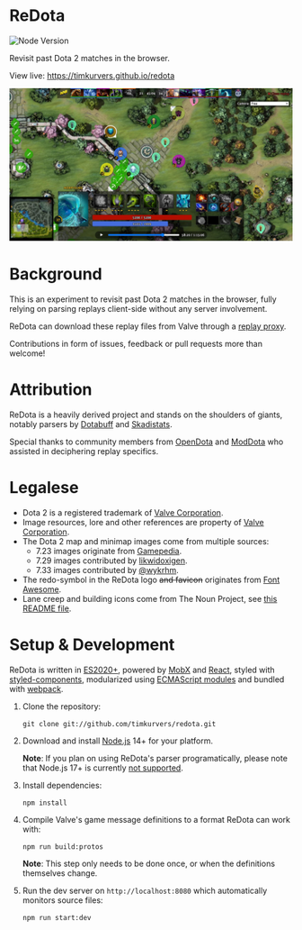# ReDota

![Node Version](https://badgen.net/badge/node/14+/green)

Revisit past Dota 2 matches in the browser.

View live: https://timkurvers.github.io/redota

![ReDota](./public/images/redota.jpg)

# Background

This is an experiment to revisit past Dota 2 matches in the browser, fully relying
on parsing replays client-side without any server involvement.

ReDota can download these replay files from Valve through a [replay proxy].

Contributions in form of issues, feedback or pull requests more than welcome!

# Attribution

ReDota is a heavily derived project and stands on the shoulders of giants, notably
parsers by [Dotabuff] and [Skadistats].

Special thanks to community members from [OpenDota] and [ModDota] who assisted in
deciphering replay specifics.

# Legalese

- Dota 2 is a registered trademark of [Valve Corporation].
- Image resources, lore and other references are property of [Valve Corporation].
- The Dota 2 map and minimap images come from multiple sources:
  - 7.23 images originate from [Gamepedia].
  - 7.29 images contributed by [likwidoxigen](https://github.com/timkurvers/redota/pull/48).
  - 7.33 images contributed by [@wykrhm](https://twitter.com/wykrhm).
- The redo-symbol in the ReDota logo ~~and favicon~~ originates from [Font Awesome].
- Lane creep and building icons come from The Noun Project, see [this README file](./public/images/icons/README.md).

# Setup & Development

ReDota is written in [ES2020+], powered by [MobX] and [React], styled with [styled-components],
modularized using [ECMAScript modules] and bundled with [webpack].

1. Clone the repository:

   ```shell
   git clone git://github.com/timkurvers/redota.git
   ```

2. Download and install [Node.js] 14+ for your platform.

   **Note**: If you plan on using ReDota's parser programatically, please note that Node.js 17+ is
   currently [not supported][#70].

3. Install dependencies:

   ```shell
   npm install
   ```

4. Compile Valve's game message definitions to a format ReDota can work with:

   ```shell
   npm run build:protos
   ```

   **Note**: This step only needs to be done once, or when the definitions themselves change.

5. Run the dev server on `http://localhost:8080` which automatically monitors source files:

   ```shell
   npm run start:dev
   ```

[Dotabuff]: https://github.com/dotabuff/manta
[ECMAScript modules]: https://developer.mozilla.org/en-US/docs/Web/JavaScript/Guide/Modules
[ES2020+]: https://www.strictmode.io/articles/whats-new-es2020/
[Font Awesome]: https://fontawesome.com/license
[Gamepedia]: https://dota2.gamepedia.com/Map
[MobX]: https://mobx.js.org
[ModDota]: https://moddota.com
[Node.js]: https://nodejs.org/
[OpenDota]: https://github.com/odota/parser
[React]: https://reactjs.org/
[Skadistats]: https://github.com/skadistats/clarity
[Valve Corporation]: https://www.valvesoftware.com/
[replay proxy]: https://github.com/timkurvers/redota-replay-proxy
[styled-components]: https://styled-components.com/
[webpack]: https://webpack.js.org/
[#70]: https://github.com/timkurvers/redota/issues/70
